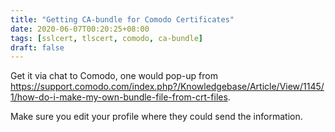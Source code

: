 ```yaml
---
title: "Getting CA-bundle for Comodo Certificates"
date: 2020-06-07T00:20:25+08:00
tags: [sslcert, tlscert, comodo, ca-bundle]
draft: false
---
```


Get it via chat to Comodo, one would pop-up from https://support.comodo.com/index.php?/Knowledgebase/Article/View/1145/1/how-do-i-make-my-own-bundle-file-from-crt-files. 

Make sure you edit your profile where they could send the information.
